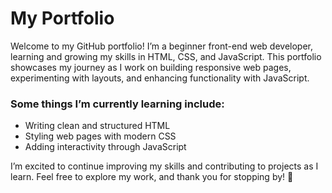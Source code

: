 # My Portfolio

Welcome to my GitHub portfolio! I’m a beginner front-end web developer, learning and growing my skills in HTML, CSS, and JavaScript. This portfolio showcases my journey as I work on building responsive web pages, experimenting with layouts, and enhancing functionality with JavaScript.

### Some things I’m currently learning include:

- Writing clean and structured HTML
- Styling web pages with modern CSS
- Adding interactivity through JavaScript
  
I’m excited to continue improving my skills and contributing to projects as I learn. Feel free to explore my work, and thank you for stopping by! 🚀
